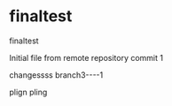 # finaltest
finaltest

Initial file from remote repository
commit 1

changessss branch3----1

plign pling

